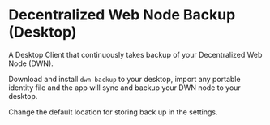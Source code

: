 # Decentralized Web Node Backup (Desktop)

A Desktop Client that continuously takes backup of your Decentralized Web Node (DWN).

Download and install `dwn-backup` to your desktop, import any portable identity file and the app will sync and backup your DWN node to your desktop.

Change the default location for storing back up in the settings.
